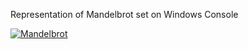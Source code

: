 Representation of Mandelbrot set on Windows Console

[![Mandelbrot](https://img.youtube.com/vi/gQ1xvzQpNPA/0.jpg)](https://www.youtube.com/watch?v=gQ1xvzQpNPA)
